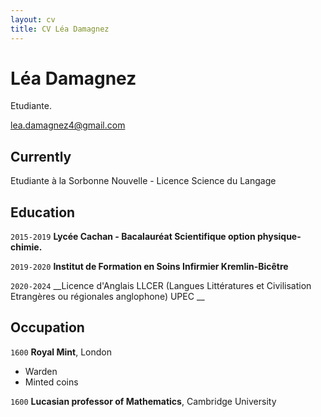 ```yaml
---
layout: cv
title: CV Léa Damagnez
---
```

# Léa Damagnez
Etudiante.

<div id="webaddress">
<a href="lea.damagnez4@gmail.com">lea.damagnez4@gmail.com</a>
</div>


## Currently

Etudiante à la Sorbonne Nouvelle - Licence Science du Langage




## Education

`2015-2019`
__Lycée Cachan - Bacalauréat Scientifique option physique-chimie.__

`2019-2020`
__Institut de Formation en Soins Infirmier Kremlin-Bicêtre__

`2020-2024`
__Licence d'Anglais LLCER (Langues Littératures et Civilisation Etrangères ou régionales anglophone) UPEC __









## Occupation

`1600`
__Royal Mint__, London

- Warden
- Minted coins

`1600`
__Lucasian professor of Mathematics__, Cambridge University



<!-- ### Footer

Last updated: May 2013 -->



